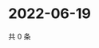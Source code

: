 # 2022-06-19

共 0 条

<!-- BEGIN WEIBO -->
<!-- 最后更新时间 Sun Jun 19 2022 17:14:53 GMT+0800 (China Standard Time) -->

<!-- END WEIBO -->
